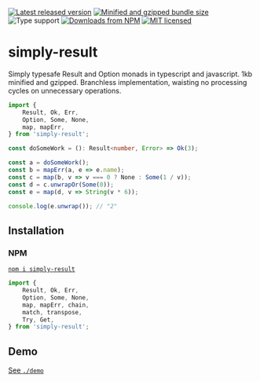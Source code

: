 [![Latest released version](https://img.shields.io/npm/v/simply-result)](https://www.npmjs.com/package/simply-result)
[![Minified and gzipped bundle size](https://img.shields.io/bundlephobia/minzip/simply-result)](https://bundlephobia.com/package/simply-result)
![Type support](https://img.shields.io/npm/types/simply-result)
[![Downloads from NPM](https://img.shields.io/npm/dm/simply-result?label=downloads%20npm)](https://www.npmjs.com/package/simply-result)
[![MIT licensed](https://img.shields.io/npm/l/simply-result)](./LICENSE)

# simply-result

Simply typesafe Result and Option monads in typescript and javascript. 1kb minified and gzipped. Branchless implementation, waisting no processing cycles on unnecessary operations.

```ts
import {
    Result, Ok, Err,
    Option, Some, None,
    map, mapErr,
} from 'simply-result';

const doSomeWork = (): Result<number, Error> => Ok(3);

const a = doSomeWork();
const b = mapErr(a, e => e.name);
const c = map(b, v => v === 0 ? None : Some(1 / v));
const d = c.unwrapOr(Some(0));
const e = map(d, v => String(v * 6));

console.log(e.unwrap()); // "2"
```


## Installation

### NPM

[`npm i simply-result`](https://www.npmjs.com/package/simply-result)

```ts
import {
    Result, Ok, Err,
    Option, Some, None,
    map, mapErr, chain,
    match, transpose,
    Try, Get,
} from 'simply-result';
```

## Demo

[See `./demo`](./demo/)